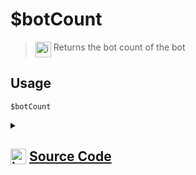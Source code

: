 # $botCount
> <img align="top" src="https://upload.wikimedia.org/wikipedia/commons/thumb/e/e4/Infobox_info_icon.svg/160px-Infobox_info_icon.svg.png?20150409153300" alt="image" width="25" height="auto"> Returns the bot count of the bot
## Usage
```
$botCount
```
<details>
<summary>
    
## <img align="top" src="https://cdn4.iconfinder.com/data/icons/iconsimple-logotypes/512/github-512.png" alt="image" width="25" height="auto">  [Source Code](https://github.com/tryforge/ForgeScript-V2/blob/main/src/native/botCount.ts)
    
</summary>
    
```ts
import { NativeFunction, Return } from "../structures"

export default new NativeFunction({
    name: "$botCount",
    version: "1.0.0",
    description: "Returns the bot count of the bot",
    unwrap: true,
    execute(ctx) {
        return Return.success(ctx.client.users.cache.filter((x) => x.bot).size)
    },
})

```
    
</details>